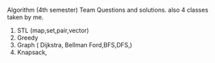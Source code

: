 Algorithm (4th semester) Team Questions and solutions.
also 4 classes taken by me.
1. STL (map,set,pair,vector)
2. Greedy
3. Graph ( Dijkstra, Bellman Ford,BFS,DFS,)
4. Knapsack, 
